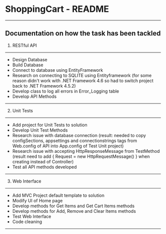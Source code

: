 # ShoppingCart - README

-------------------------------------------
Documentation on how the task has been tackled
-------------------------------------------

1. RESTful API
-------------------------------------------
  - Design Database
  - Build Database
  - Connect to database using EntityFramework
  - Research on connecting to SQLITE using Entityframework (for some reason didn't work with .NET Framework 4.6 so had to switch project back to .NET Framework 4.5.2)
  - Develop class to log all errors in Error_Logging table
  - Develop API Methods

-------------------------------------------

2. Unit Tests
-------------------------------------------
  - Add project for Unit Tests to solution
  - Develop Unit Test Methods
  - Research issue with database connection (result: needed to copy configSections, appsettings and connectionstrings tags from Web.config of API into App.config of Test Unit project)
  - Research issue with accepting HttpResponseMessage from TestMethod (result need to add { Request = new HttpRequestMessage() } when creating instead of Controller)
  - Test all API methods developed

-------------------------------------------
  
3. Web Interface
-------------------------------------------

  - Add MVC Project default template to solution
  - Modify UI of Home page
  - Develop methods for Get Items and Get Cart Items methods
  - Develop methods for Add, Remove and Clear Items methods
  - Test Web Interface
  - Code cleaning

-------------------------------------------
